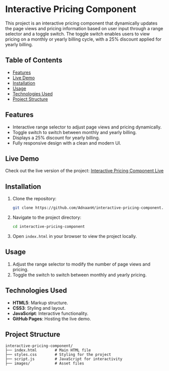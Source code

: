 # Interactive Pricing Component

This project is an interactive pricing component that dynamically updates the page views and pricing information based on user input through a range selector and a toggle switch. The toggle switch enables users to view pricing on a monthly or yearly billing cycle, with a 25% discount applied for yearly billing.

## Table of Contents
- [Features](#features)
- [Live Demo](#live-demo)
- [Installation](#installation)
- [Usage](#usage)
- [Technologies Used](#technologies-used)
- [Project Structure](#project-structure)

## Features
- Interactive range selector to adjust page views and pricing dynamically.
- Toggle switch to switch between monthly and yearly billing.
- Displays a 25% discount for yearly billing.
- Fully responsive design with a clean and modern UI.

## Live Demo
Check out the live version of the project: [Interactive Pricing Component Live](https://adnaanh.github.io/interactive-pricing-component/)

## Installation
1. Clone the repository:
   ```bash
   git clone https://github.com/AdnaanH/interactive-pricing-component.git
   ```

2. Navigate to the project directory:
   ```bash
   cd interactive-pricing-component
   ```

3. Open `index.html` in your browser to view the project locally.

## Usage
1. Adjust the range selector to modify the number of page views and pricing.
2. Toggle the switch to switch between monthly and yearly pricing.

## Technologies Used
- **HTML5**: Markup structure.
- **CSS3**: Styling and layout.
- **JavaScript**: Interactive functionality.
- **GitHub Pages**: Hosting the live demo.

## Project Structure
```
interactive-pricing-component/
├── index.html        # Main HTML file
├── styles.css        # Styling for the project
├── script.js         # JavaScript for interactivity
├── images/           # Asset files


